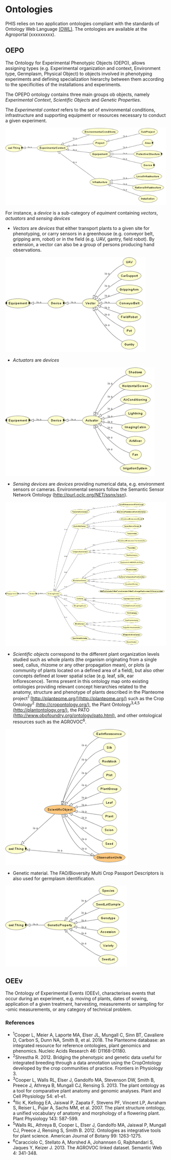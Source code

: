 # Ontologies

PHIS relies on two application ontologies compliant with the standards of Ontology Web Language [(OWL)](https://www.w3.org/OWL/). The ontologies are available at the Agroportal (xxxxxxxxx).

## OEPO

The Ontology for Experimental Phenotypic Objects (OEPO), allows assigning types (e.g. Experimental organization and context, Environment type, Germplasm, Physical Object) to objects involved in phenotyping experiments and defining specialization hierarchy between them according to the specificities of the installations and experiments.

The OPEPO ontology contains three main groups ob objects, namely *Experimental Context*, *Scientific Objects* and *Genetic Properties*. 

The *Experimental context* refers to the set of environmental conditions, infrastructure and supporting equipment or resources necessary to conduct a given experiment.

![oepo_expcont](img/oepo_expcont.png)

For instance, a *device* is a sub-category of *equiment* containing *vectors*, *actuators* and *sensing devices*

- *Vectors* are *devices* that either transport plants to a given site for phenotyping, or carry sensors in a greenhouse (e.g. conveyor belt, gripping arm, robot) or in the field (e.g. UAV, gantry, field robot).
By extension, a vector can also be a group of persons producing hand observations.

![oepo_vector](img/oepo_vector.png)

- *Actuators* are *devices* 

![oepo_actuator](img/oepo_actuator.png)

- *Sensing devices* are *devices* providing numerical data, e.g. environment sensors or cameras. Environmental sensors follow the Semantic Sensor Network Ontology (http://purl.oclc.org/NET/ssnx/ssn).

![oepo_sensor](img/oepo_sensor.png)

- *Scientific objects* correspond to the different plant organization levels studied such as whole plants (the organism originating from a single seed, callus, rhizome or any other propagation mean), or plots (a community of plants located on a defined area of a field), but also other concepts defined at lower spatial sclae (e.g. leaf, silk, ear Inflorescence). Terms present in this ontology map onto existing ontologies providing relevant concept hierarchies related to the anatomy, structure and phenotype of plants described in the Planteome project<sup>1</sup> [http://planteome.org/](http://planteome.org/) such as the Crop Ontology<sup>2</sup> [(http://cropontology.org/)](http://cropontology.org/), the Plant Ontology<sup>3,4,5</sup> [(http://plantontology.org/)](http://plantontology.org/), the PATO [(http://www.obofoundry.org/ontology/pato.html)](http://www.obofoundry.org/ontology/pato.html), and other ontological resources such as the AGROVOC<sup>6</sup>.

![oepo_scobject](img/oepo_scientificobject.png)

- Genetic material. The FAO/Bioversity Multi Crop Passport Descriptors is also used for germplasm identification.

![oepo_germplasm](img/oepo_germplasm.png)



## OEEv

The Ontology of Experimental Events (OEEv), characterises events that occur during an experiment, e.g. moving of plants, dates of sowing, application of a given treatment, harvesting, measurements or sampling for -omic measurements, or any category of technical problem.


### References

- <sup>1</sup>Cooper L, Meier A, Laporte MA, Elser JL, Mungall C, Sinn BT, Cavaliere D, Carbon S, Dunn NA, Smith B, et al. 2018. The Planteome database: an integrated resource for reference ontologies, plant genomics and phenomics. Nucleic Acids Research 46: D1168-D1180.
- <sup>2</sup>Shrestha R. 2012. Bridging the phenotypic and genetic data useful for integrated breeding through a data annotation using the CropOntology developed by the crop communities of practice. Frontiers in Physiology 3.
- <sup>3</sup>Cooper L, Walls RL, Elser J, Gandolfo MA, Stevenson DW, Smith B, Preece J, Athreya B, Mungall CJ, Rensing S. 2013. The plant ontology as a tool for comparative plant anatomy and genomic analyses. Plant and Cell Physiology 54: e1-e1.
- <sup>4</sup>Ilic K, Kellogg EA, Jaiswal P, Zapata F, Stevens PF, Vincent LP, Avraham S, Reiser L, Pujar A, Sachs MM, et al. 2007. The plant structure ontology, a unified vocabulary of anatomy and morphology of a flowering plant. Plant Physiology 143: 587-599.
- <sup>5</sup>Walls RL, Athreya B, Cooper L, Elser J, Gandolfo MA, Jaiswal P, Mungall CJ, Preece J, Rensing S, Smith B. 2012. Ontologies as integrative tools for plant science. American Journal of Botany 99: 1263-1275.
- <sup>6</sup>Caracciolo C, Stellato A, Morshed A, Johannsen G, Rajbhandari S, Jaques Y, Keizer J. 2013. The AGROVOC linked dataset. Semantic Web 4: 341-348.